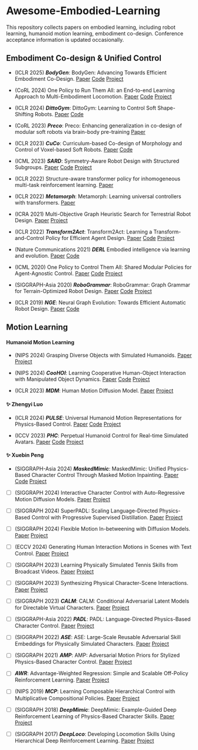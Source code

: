 # Awesome-Embodied-Learning
This repository collects papers on embodied learning, including robot learning, humanoid motion learning, embodiment co-design. Conference acceptance information is updated occasionally.

## Embodiment Co-design & Unified Control
- (ICLR 2025) **_BodyGen_**: BodyGen: Advancing Towards Efficient Embodiment Co-Design.
[Paper](https://github.com/GenesisOrigin/BodyGen)
[Code](https://github.com/GenesisOrigin/BodyGen)
[Project](https://genesisorigin.github.io/)

- (CoRL 2024) One Policy to Run Them All: an End-to-end Learning Approach to Multi-Embodiment Locomotion.
[Paper](https://www.ias.informatik.tu-darmstadt.de/uploads/Team/NicoBohlinger/one_policy_to_run_them_all.pdf)
[Code](https://github.com/nico-bohlinger/one_policy_to_run_them_all)
[Project](https://nico-bohlinger.github.io/one_policy_to_run_them_all_website/)

- (ICLR 2024) **_DittoGym_**: DittoGym: Learning to Control Soft Shape-Shifting Robots.
[Paper](https://arxiv.org/abs/2401.13231)
[Code](https://github.com/suninghuang19/dittogym)

- (CoRL 2023) **_Preco_**: Preco: Enhancing generalization in co-design of modular soft robots via brain-body pre-training
[Paper](https://proceedings.mlr.press/v229/wang23b/wang23b.pdf)

- (ICLR 2023) **_CuCo_**: Curriculum-based Co-design of Morphology and Control of Voxel-based Soft Robots.
[Paper](https://openreview.net/pdf?id=r9fX833CsuN)
[Code](https://github.com/Yuxing-Wang-THU/ModularEvoGym)

- (ICML 2023) **_SARD_**: Symmetry-Aware Robot Design with Structured Subgroups.
[Paper](https://openreview.net/pdf?id=jeHP6aBCBu)
[Code](https://github.com/drdh/SARD)
[Project](https://sites.google.com/view/robot-design)

- (ICLR 2022) Structure-aware transformer policy for inhomogeneous multi-task reinforcement learning.
[Paper](https://openreview.net/pdf?id=fy_XRVHqly)

- (ICLR 2022) **_Metamorph_**: Metamorph: Learning universal controllers with transformers.
[Paper](https://arxiv.org/abs/2203.11931)

- (ICRA 2021) Multi-Objective Graph Heuristic Search for Terrestrial Robot Design.
[Paper](https://people.csail.mit.edu/jiex/papers/MOGHS/paper.pdf)
[Project](https://people.csail.mit.edu/jiex/papers/MOGHS/index.html)

- (ICLR 2022) **_Transform2Act_**: Transform2Act: Learning a Transform-and-Control Policy for Efficient Agent Design.
[Paper](https://openreview.net/forum?id=UcDUxjPYWSr)
[Code](https://github.com/Khrylx/Transform2Act)
[Project](https://sites.google.com/view/transform2act)

- (Nature Communications 2021) **_DERL_** Embodied intelligence via learning and evolution.
[Paper](https://www.nature.com/articles/s41467-021-25874-z.pdf)
[Code](https://github.com/agrimgupta92/derl)

- (ICML 2020) One Policy to Control Them All: Shared Modular Policies for Agent-Agnostic Control.
[Paper](https://www.cs.cmu.edu/~dpathak/papers/modular-rl.pdf)
[Code](https://github.com/huangwl18/modular-rl)
[Project](https://wenlong.page/modular-rl/)

- (SIGGRAPH-Asia 2020) **_RoboGrammar_**: RoboGrammar: Graph Grammar for Terrain-Optimized Robot Design.
[Paper](https://people.csail.mit.edu/jiex/papers/robogrammar/paper.pdf)
[Code](https://github.com/allanzhao/RoboGrammar/)
[Project](https://people.csail.mit.edu/jiex/papers/robogrammar/index.html)

- (ICLR 2019) **_NGE_**: Neural Graph Evolution: Towards Efficient Automatic Robot Design.
[Paper](https://arxiv.org/abs/1906.05370)
[Code](https://github.com/WilsonWangTHU/neural_graph_evolution)


## Motion Learning
#### Humanoid Motion Learning
- (NIPS 2024) Grasping Diverse Objects with Simulated Humanoids.
[Paper](https://arxiv.org/abs/2407.11385)
[Project](https://www.zhengyiluo.com/Omnigrasp)

- (NIPS 2024) **_CooHOI_**: Learning Cooperative Human-Object Interaction with Manipulated Object Dynamics.
[Paper](https://arxiv.org/abs/2406.14558)
[Code](https://github.com/Winston-Gu/CooHOI)
[Project](https://gao-jiawei.com/Research/CooHOI/)

- (ICLR 2023) **_MDM_**: Human Motion Diffusion Model.
[Paper](https://arxiv.org/pdf/2209.14916)
[Project](https://guytevet.github.io/mdm-page/)


#### ✨ Zhengyi Luo
- (ICLR 2024) **_PULSE_**: Universal Humanoid Motion Representations for Physics-Based Control.
[Paper](https://arxiv.org/abs/2310.04582v1)
[Code](https://github.com/ZhengyiLuo/PULSE)
[Project](https://zhengyiluo.github.io/PULSE/)

- (ICCV 2023) **_PHC_**: Perpetual Humanoid Control for Real-time Simulated Avatars.
[Paper](https://arxiv.org/abs/2305.06456)
[Code](https://github.com/ZhengyiLuo/PHC)
[Project](https://www.zhengyiluo.com/PHC)


#### ✨ Xuebin Peng
- (SIGGRAPH-Asia 2024) **_MaskedMimic_**: MaskedMimic: Unified Physics-Based Character Control Through Masked Motion Inpainting.
[Paper](https://xbpeng.github.io/projects/MaskedMimic/MaskedMimic_2024.pdf)
[Code](https://github.com/NVlabs/ProtoMotions)
[Project](https://xbpeng.github.io/projects/MaskedMimic/index.html)

- [ ] (SIGGRAPH 2024) Interactive Character Control with Auto-Regressive Motion Diffusion Models.
[Paper](https://xbpeng.github.io/projects/AMDM/AMDM_2024.pdf)
[Project](https://xbpeng.github.io/projects/AMDM/index.html)

- [ ] (SIGGRAPH 2024) SuperPADL: Scaling Language-Directed Physics-Based Control with Progressive Supervised Distillation.
[Paper](https://xbpeng.github.io/projects/SuperPADL/SuperPADL_2024.pdf)
[Project](https://xbpeng.github.io/projects/SuperPADL/index.html)

- [ ] (SIGGRAPH 2024) Flexible Motion In-betweening with Diffusion Models.
[Paper](https://xbpeng.github.io/projects/CondMDI/CondMDI_2024.pdf)
[Project](https://xbpeng.github.io/projects/CondMDI/index.html)

- [ ] (ECCV 2024) Generating Human Interaction Motions in Scenes with Text Control.
[Paper](https://xbpeng.github.io/projects/TeSMo/TeSMo_2024.pdf)
[Project](https://xbpeng.github.io/projects/TeSMo/index.html)

- [ ] (SIGGRAPH 2023) Learning Physically Simulated Tennis Skills from Broadcast Videos.
[Paper](https://xbpeng.github.io/projects/Vid2Player3D/Vid2Player3D_2023.pdf)
[Project](https://xbpeng.github.io/projects/Vid2Player3D/index.html)

- [ ] (SIGGRAPH 2023) Synthesizing Physical Character-Scene Interactions.
[Paper](https://xbpeng.github.io/projects/InterPhys/InterPhys_2023.pdf)
[Project](https://xbpeng.github.io/projects/InterPhys/index.html)

- [ ] (SIGGRAPH 2023) **_CALM_**: CALM: Conditional Adversarial Latent Models for Directable Virtual Characters.
[Paper](https://xbpeng.github.io/projects/CALM/CALM_2023.pdf)
[Project](https://xbpeng.github.io/projects/CALM/index.html)

- [ ] (SIGGRAPH-Asia 2022) **_PADL_**: PADL: Language-Directed Physics-Based Character Control.
[Paper](https://xbpeng.github.io/projects/PADL/PADL_2022.pdf)
[Project](https://xbpeng.github.io/projects/PADL/index.html)

- [ ] (SIGGRAPH 2022) **_ASE_**: ASE: Large-Scale Reusable Adversarial Skill Embeddings for Physically Simulated Characters.
[Paper](https://xbpeng.github.io/projects/ASE/ASE_2022.pdf)
[Project](https://xbpeng.github.io/projects/ASE/index.html)

- [ ] (SIGGRAPH 2021) **_AMP_**: AMP: Adversarial Motion Priors for Stylized Physics-Based Character Control.
[Paper](https://xbpeng.github.io/projects/AMP/AMP_2021.pdf)
[Project](https://xbpeng.github.io/projects/AMP/index.html)

- [ ] **_AWR_**: Advantage-Weighted Regression: Simple and Scalable Off-Policy Reinforcement Learning.
[Paper](https://xbpeng.github.io/projects/AWR/AWR_2019.pdf)
[Project](https://xbpeng.github.io/projects/AWR/index.html)

- [ ] (NIPS 2019) **_MCP_**: Learning Composable Hierarchical Control with Multiplicative Compositional Policies.
[Paper](https://xbpeng.github.io/projects/MCP/MCP_2019.pdf)
[Project](https://xbpeng.github.io/projects/MCP/index.html)

- [ ] (SIGGRAPH 2018) **_DeepMimic_**: DeepMimic: Example-Guided Deep Reinforcement Learning of Physics-Based Character Skills.
[Paper](https://xbpeng.github.io/projects/DeepMimic/DeepMimic_2018.pdf)
[Project](https://xbpeng.github.io/projects/DeepMimic/index.html)

- [ ] (SIGGRAPH 2017) **_DeepLoco_**: Developing Locomotion Skills Using Hierarchical Deep Reinforcement Learning.
[Paper](https://xbpeng.github.io/projects/DeepLoco/DeepLoco_2017.pdf)
[Project](https://xbpeng.github.io/projects/DeepLoco/index.html)